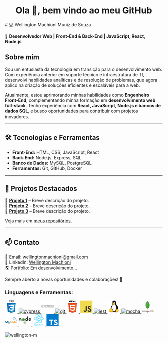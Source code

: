 <h1 align="center">Ola 👋, bem vindo ao meu GitHub</h1>
<!-- <h3 align="center">Estudante de desenvolvimento Web na Trybe.</h3> -->
# 💻 Wellington Machioni Muniz de Souza  

🚀 **Desenvolvedor Web | Front-End & Back-End | JavaScript, React, Node.js**  

##  Sobre mim  
Sou um entusiasta da tecnologia em transição para o desenvolvimento web. Com experiência anterior em suporte técnico e infraestrutura de TI, desenvolvi habilidades analíticas e de resolução de problemas, que agora aplico na criação de soluções eficientes e escaláveis para a web.  

Atualmente, estou aprimorando minhas habilidades como **Engenheiro Front-End**, complementando minha formação em **desenvolvimento web full-stack**. Tenho experiência com **React, JavaScript, Node.js e bancos de dados SQL**, e busco oportunidades para contribuir com projetos inovadores.  

---

## 🛠️ Tecnologias e Ferramentas  
- **Front-End:** HTML, CSS, JavaScript, React  
- **Back-End:** Node.js, Express, SQL  
- **Banco de Dados:** MySQL, PostgreSQL  
- **Ferramentas:** Git, GitHub, Docker  

---

## 📌 Projetos Destacados  
🔹 **[Projeto 1](#)** – Breve descrição do projeto.  
🔹 **[Projeto 2](#)** – Breve descrição do projeto.  
🔹 **[Projeto 3](#)** – Breve descrição do projeto.  

Veja mais em [meus repositórios](https://github.com/Wellington-m?tab=repositories).  

---

## 📫 Contato  
📧 Email: wellingtonmachioni@gmail.com  
💼 LinkedIn: <a href="https://www.linkedin.com/in/wellington-machioni/" target="_blank">Wellington Machioni</a>  
🌎 Portfólio: <a href="#" target="_blank">Em desenvolvimento...</a>  

Sempre aberto a novas oportunidades e colaborações! 🚀  


<h3 align="left">Linguagens e Ferramentas:</h3>
<p align="left"> <a href="https://www.w3schools.com/css/" target="_blank" rel="noreferrer"> <img src="https://raw.githubusercontent.com/devicons/devicon/master/icons/css3/css3-original-wordmark.svg" alt="css3" width="40" height="40"/> </a> <a href="https://www.cypress.io" target="_blank" rel="noreferrer"> <img src="https://raw.githubusercontent.com/simple-icons/simple-icons/6e46ec1fc23b60c8fd0d2f2ff46db82e16dbd75f/icons/cypress.svg" alt="cypress" width="40" height="40"/> </a> <a href="https://expressjs.com" target="_blank" rel="noreferrer"> <img src="https://raw.githubusercontent.com/devicons/devicon/master/icons/express/express-original-wordmark.svg" alt="express" width="40" height="40"/> </a> <a href="https://git-scm.com/" target="_blank" rel="noreferrer"> <img src="https://www.vectorlogo.zone/logos/git-scm/git-scm-icon.svg" alt="git" width="40" height="40"/> </a> <a href="https://www.w3.org/html/" target="_blank" rel="noreferrer"> <img src="https://raw.githubusercontent.com/devicons/devicon/master/icons/html5/html5-original-wordmark.svg" alt="html5" width="40" height="40"/> </a> <a href="https://developer.mozilla.org/en-US/docs/Web/JavaScript" target="_blank" rel="noreferrer"> <img src="https://raw.githubusercontent.com/devicons/devicon/master/icons/javascript/javascript-original.svg" alt="javascript" width="40" height="40"/> </a> <a href="https://jestjs.io" target="_blank" rel="noreferrer"> <img src="https://www.vectorlogo.zone/logos/jestjsio/jestjsio-icon.svg" alt="jest" width="40" height="40"/> </a> <a href="https://www.linux.org/" target="_blank" rel="noreferrer"> <img src="https://raw.githubusercontent.com/devicons/devicon/master/icons/linux/linux-original.svg" alt="linux" width="40" height="40"/> </a> <a href="https://mochajs.org" target="_blank" rel="noreferrer"> <img src="https://www.vectorlogo.zone/logos/mochajs/mochajs-icon.svg" alt="mocha" width="40" height="40"/> </a> <a href="https://www.mongodb.com/" target="_blank" rel="noreferrer"> <img src="https://raw.githubusercontent.com/devicons/devicon/master/icons/mongodb/mongodb-original-wordmark.svg" alt="mongodb" width="40" height="40"/> </a> <a href="https://www.mysql.com/" target="_blank" rel="noreferrer"> <img src="https://raw.githubusercontent.com/devicons/devicon/master/icons/mysql/mysql-original-wordmark.svg" alt="mysql" width="40" height="40"/> </a> <a href="https://nodejs.org" target="_blank" rel="noreferrer"> <img src="https://raw.githubusercontent.com/devicons/devicon/master/icons/nodejs/nodejs-original-wordmark.svg" alt="nodejs" width="40" height="40"/> </a> <a href="https://reactjs.org/" target="_blank" rel="noreferrer"> <img src="https://raw.githubusercontent.com/devicons/devicon/master/icons/react/react-original-wordmark.svg" alt="react" width="40" height="40"/> </a> <a href="https://www.typescriptlang.org/" target="_blank" rel="noreferrer"> <img src="https://raw.githubusercontent.com/devicons/devicon/master/icons/typescript/typescript-original.svg" alt="typescript" width="40" height="40"/> </a> </p>

<p><img align="center" src="https://github-readme-stats.vercel.app/api/top-langs?username=wellington-m&show_icons=true&locale=en&layout=compact" alt="wellington-m" /></p>
